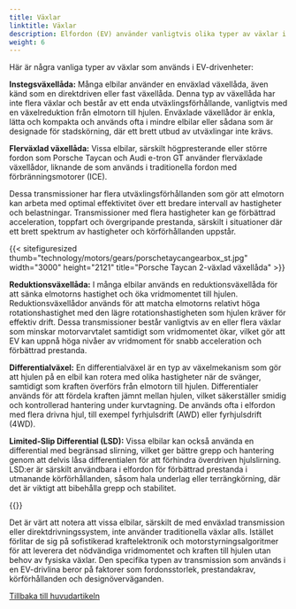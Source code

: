 ```yaml
---
title: Växlar
linktitle: Växlar
description: Elfordon (EV) använder vanligtvis olika typer av växlar i sina drivenheter, beroende på fordonets specifika design och krav.
weight: 6
---
```

<!-- markdownlint-disable MD033 -->
Här är några vanliga typer av växlar som används i EV-drivenheter:

**Instegsväxellåda:** Många elbilar använder en enväxlad växellåda, även känd som en direktdriven eller fast växellåda. Denna typ av växellåda har inte flera växlar och består av ett enda utväxlingsförhållande, vanligtvis med en växelreduktion från elmotorn till hjulen. Enväxlade växellådor är enkla, lätta och kompakta och används ofta i mindre elbilar eller sådana som är designade för stadskörning, där ett brett utbud av utväxlingar inte krävs.

**Flerväxlad växellåda:** Vissa elbilar, särskilt högpresterande eller större fordon som Porsche Taycan och Audi e-tron GT använder flerväxlade växellådor, liknande de som används i traditionella fordon med förbränningsmotorer (ICE).

Dessa transmissioner har flera utväxlingsförhållanden som gör att elmotorn kan arbeta med optimal effektivitet över ett bredare intervall av hastigheter och belastningar. Transmissioner med flera hastigheter kan ge förbättrad acceleration, toppfart och övergripande prestanda, särskilt i situationer där ett brett spektrum av hastigheter och körförhållanden uppstår.

{{< sitefiguresized thumb="technology/motors/gears/porschetaycangearbox_st.jpg" width="3000" height="2121" title="Porsche Taycan 2-växlad växellåda" >}}

**Reduktionsväxellåda:** I många elbilar används en reduktionsväxellåda för att sänka elmotorns hastighet och öka vridmomentet till hjulen. Reduktionsväxellådor används för att matcha elmotorns relativt höga rotationshastighet med den lägre rotationshastigheten som hjulen kräver för effektiv drift. Dessa transmissioner består vanligtvis av en eller flera växlar som minskar motorvarvtalet samtidigt som vridmomentet ökar, vilket gör att EV kan uppnå höga nivåer av vridmoment för snabb acceleration och förbättrad prestanda.

**Differentialväxel:** En differentialväxel är en typ av växelmekanism som gör att hjulen på en elbil kan rotera med olika hastigheter när de svänger, samtidigt som kraften överförs från elmotorn till hjulen. Differentialer används för att fördela kraften jämnt mellan hjulen, vilket säkerställer smidig och kontrollerad hantering under kurvtagning. De används ofta i elfordon med flera drivna hjul, till exempel fyrhjulsdrift (AWD) eller fyrhjulsdrift (4WD).

**Limited-Slip Differential (LSD):** Vissa elbilar kan också använda en differential med begränsad slirning, vilket ger bättre grepp och hantering genom att delvis låsa differentialen för att förhindra överdriven hjulslirning. LSD:er är särskilt användbara i elfordon för förbättrad prestanda i utmanande körförhållanden, såsom hala underlag eller terrängkörning, där det är viktigt att bibehålla grepp och stabilitet.

{{<evkxdisplayaddarticle />}}

Det är värt att notera att vissa elbilar, särskilt de med enväxlad transmission eller direktdrivningssystem, inte använder traditionella växlar alls. Istället förlitar de sig på sofistikerad kraftelektronik och motorstyrningsalgoritmer för att leverera det nödvändiga vridmomentet och kraften till hjulen utan behov av fysiska växlar. Den specifika typen av transmission som används i en EV-drivlina beror på faktorer som fordonsstorlek, prestandakrav, körförhållanden och designöverväganden.

[Tillbaka till huvudartikeln](../#motor-setup)